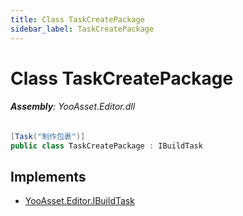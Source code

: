 ```yaml
---
title: Class TaskCreatePackage
sidebar_label: TaskCreatePackage
---
```

# Class TaskCreatePackage


###### **Assembly**: YooAsset.Editor.dll

```csharp title="Declaration"
[Task("制作包裹")]
public class TaskCreatePackage : IBuildTask
```

## Implements

* [YooAsset.Editor.IBuildTask](../YooAsset.Editor/IBuildTask.md)
